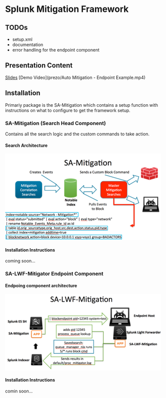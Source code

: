 Splunk Mitigation Framework
===========================

## TODOs
* setup.xml
* documentation
* error handling for the endpoint component

## Presentation Content
[Slides](prezo/confPrezo.pptx) 
[Demo Video](prezo/Auto Mitigation - Endpoint Example.mp4)

## Installation
Primariy package is the SA-Mitigation which contains a setup function with instructions on what to configure to get the framework setup.

### SA-Mitigation (Search Head Component)
Contains all the search logic and the custom commands to take action.

#### Search Architecture
![search\_arch](images/SA-Mitigation_search_arch.png)

#### Installation Instructions
coming soon...

### SA-LWF-Mitigator Endpoint Component

#### Endpoing component architecture 
![search\_arch](images/SA-Mitigation-Endpoint.png)

#### Installation Instructions
comin soon...

